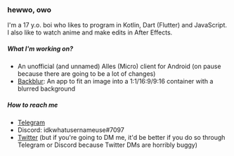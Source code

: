 ### hewwo, owo

I'm a 17 y.o. boi who likes to program in Kotlin, Dart (Flutter) and JavaScript. I also like to watch anime and make edits in After Effects.

##### What I'm working on?

- An unofficial (and unnamed) Alles (Micro) client for Android (on pause because there are going to be a lot of changes)
- [Backblur](https://github.com/idkwhatusernameuse/Backblur): An app to fit an image into a 1:1/16:9/9:16 container with a blurred background

##### How to reach me

- [Telegram](https://t.me/idkwhatusernameuse)
- Discord: idkwhatusernameuse#7097
- [Twitter](https://twitter.com/idkwuu) (but if you're going to DM me, it'd be better if you do so through Telegram or Discord because Twitter DMs are horribly buggy)
